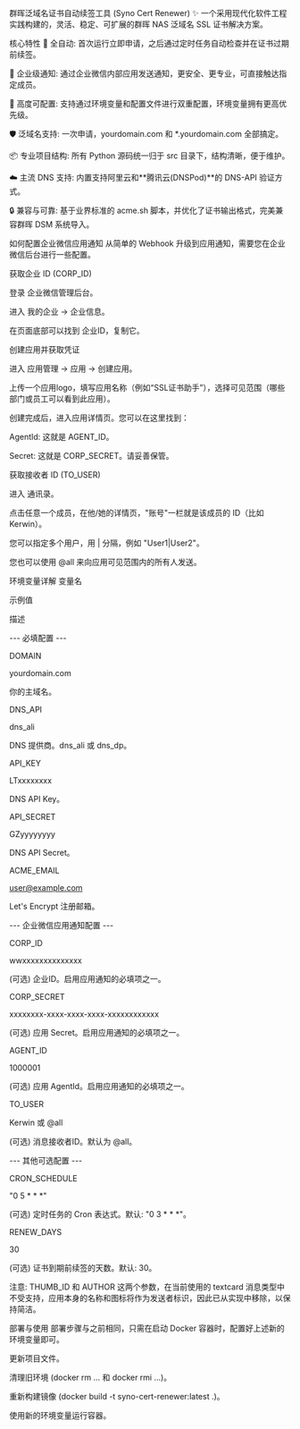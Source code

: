 群晖泛域名证书自动续签工具 (Syno Cert Renewer)
✨ 一个采用现代化软件工程实践构建的，灵活、稳定、可扩展的群晖 NAS 泛域名 SSL 证书解决方案。

核心特性
🚀 全自动: 首次运行立即申请，之后通过定时任务自动检查并在证书过期前续签。

🔌 企业级通知: 通过企业微信内部应用发送通知，更安全、更专业，可直接触达指定成员。

🔧 高度可配置: 支持通过环境变量和配置文件进行双重配置，环境变量拥有更高优先级。

🛡️ 泛域名支持: 一次申请，yourdomain.com 和 *.yourdomain.com 全部搞定。

📦 专业项目结构: 所有 Python 源码统一归于 src 目录下，结构清晰，便于维护。

☁️ 主流 DNS 支持: 内置支持阿里云和**腾讯云(DNSPod)**的 DNS-API 验证方式。

🔒 兼容与可靠: 基于业界标准的 acme.sh 脚本，并优化了证书输出格式，完美兼容群晖 DSM 系统导入。

如何配置企业微信应用通知
从简单的 Webhook 升级到应用通知，需要您在企业微信后台进行一些配置。

获取企业 ID (CORP_ID)

登录 企业微信管理后台。

进入 我的企业 -> 企业信息。

在页面底部可以找到 企业ID，复制它。

创建应用并获取凭证

进入 应用管理 -> 应用 -> 创建应用。

上传一个应用logo，填写应用名称（例如“SSL证书助手”），选择可见范围（哪些部门或员工可以看到此应用）。

创建完成后，进入应用详情页。您可以在这里找到：

AgentId: 这就是 AGENT_ID。

Secret: 这就是 CORP_SECRET。请妥善保管。

获取接收者 ID (TO_USER)

进入 通讯录。

点击任意一个成员，在他/她的详情页，"账号"一栏就是该成员的 ID（比如 Kerwin）。

您可以指定多个用户，用 | 分隔，例如 "User1|User2"。

您也可以使用 @all 来向应用可见范围内的所有人发送。

环境变量详解
变量名

示例值

描述

--- 必填配置 ---





DOMAIN

yourdomain.com

你的主域名。

DNS_API

dns_ali

DNS 提供商。dns_ali 或 dns_dp。

API_KEY

LTxxxxxxxx

DNS API Key。

API_SECRET

GZyyyyyyyy

DNS API Secret。

ACME_EMAIL

user@example.com

Let's Encrypt 注册邮箱。







--- 企业微信应用通知配置 ---





CORP_ID

wwxxxxxxxxxxxxxx

(可选) 企业ID。启用应用通知的必填项之一。

CORP_SECRET

xxxxxxxx-xxxx-xxxx-xxxx-xxxxxxxxxxxx

(可选) 应用 Secret。启用应用通知的必填项之一。

AGENT_ID

1000001

(可选) 应用 AgentId。启用应用通知的必填项之一。

TO_USER

Kerwin 或 @all

(可选) 消息接收者ID。默认为 @all。







--- 其他可选配置 ---





CRON_SCHEDULE

"0 5 * * *"

(可选) 定时任务的 Cron 表达式。默认: "0 3 * * *"。

RENEW_DAYS

30

(可选) 证书到期前续签的天数。默认: 30。

注意: THUMB_ID 和 AUTHOR 这两个参数，在当前使用的 textcard 消息类型中不受支持，应用本身的名称和图标将作为发送者标识，因此已从实现中移除，以保持简洁。

部署与使用
部署步骤与之前相同，只需在启动 Docker 容器时，配置好上述新的环境变量即可。

更新项目文件。

清理旧环境 (docker rm ... 和 docker rmi ...)。

重新构建镜像 (docker build -t syno-cert-renewer:latest .)。

使用新的环境变量运行容器。